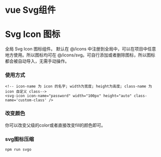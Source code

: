 # vue Svg组件
# Svg Icon 图标

全局 Svg Icon 图标组件。
默认在 @/icons 中注册到全局中，可以在项目中任意地方使用。所以图标均可在 @/icons/svg。可自行添加或者删除图标，所以图标都会被自动导入，无需手动操作。

### 使用方式
```
<!-- icon-name 为 icon 的名字; width为宽度; height为高度; class-name 为 icon 自定义 class-->
<svg-icon icon-name="password" width="100px" height="auto" class-name='custom-class' />
```
### 改变颜色
你可以改变父级的color或者直接改变fill的颜色即可。
### svg图标压缩
```
npm run svgo
```